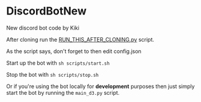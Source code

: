 # DiscordBotNew
New discord bot code by Kiki

After cloning run the [RUN_THIS_AFTER_CLONING.py](RUN_THIS_AFTER_CLONING.py) script.

As the script says, don't forget to then edit config.json

Start up the bot with `sh scripts/start.sh`

Stop the bot with `sh scripts/stop.sh`

Or if you're using the bot locally for __development__ purposes then just simply start the bot by running the `main_d3.py` script.